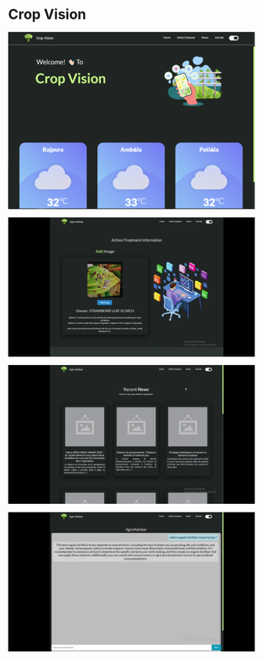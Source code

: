 # Crop Vision

![CropVision](./Capture.PNG)

![Detect Disease](./Disease.png)

![News](./News.png)

![Ask Me](./AskMe.png)
